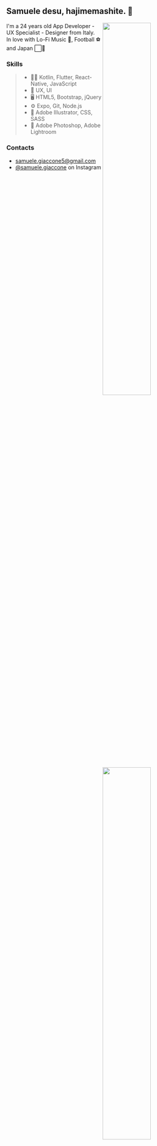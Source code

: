 ## Samuele desu, hajimemashite. 👋
[<img align="right" width="50%" src="https://github-readme-stats.vercel.app/api?username=xZero-s&theme=radical&show_icons=true&hide_border=true">](https://metrics.lecoq.io/xZero-s?template=classic)
[<img align="right" width="50%" src="http://github-readme-streak-stats.herokuapp.com?user=xZero-s&theme=radical&hide_border=true">](https://git.io/streak-stats)
<!-- ADD SPOTIFY -->

I'm a 24 years old App Developer - UX Specialist - Designer from Italy. <br>
In love with Lo-Fi Music 🎵, Football ⚽ and Japan ⬜🔴

### Skills
> * 👨‍💻 Kotlin, Flutter, React-Native, JavaScript
> * 📘 UX, UI
> * 🖥️ HTML5, Bootstrap, jQuery
> * ⚙️ Expo, Git, Node.js
> * 🎨 Adobe Illustrator, CSS, SASS
> * 📸 Adobe Photoshop, Adobe Lightroom

### Contacts
 - [samuele.giaccone5@gmail.com](mailto:samuele.giaccone5@gmail.com)
 - [@samuele.giaccone](https://instagram.com/samuele.giaccone) on Instagram
<!-- ADD DISCORD AND LINKEDIN -->
<!--
**xZero-s/xZero-s** is a ✨ _special_ ✨ repository because its `README.md` (this file) appears on your GitHub profile.


Here are some ideas to get you started:

- 🔭 I’m currently working on ...
- 🌱 I’m currently learning ...
- 👯 I’m looking to collaborate on ...
- 🤔 I’m looking for help with ...
- 💬 Ask me about ...
- 📫 How to reach me: ...
- 😄 Pronouns: ...
- ⚡ Fun fact: ...
-->
